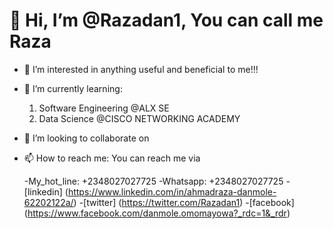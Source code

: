 # 👋 Hi, I’m @Razadan1, You can call me **Raza**
- 👀 I’m interested in anything useful and beneficial to me!!!
- 🌱 I’m currently learning:
    1. Software Engineering @ALX SE
    2. Data Science @CISCO NETWORKING ACADEMY
- 💞️ I’m looking to collaborate on 
- 📫 How to reach me: You can reach me via
  
    -My_hot_line: +2348027027725
    -Whatsapp:    +2348027027725
    -[linkedin] (https://www.linkedin.com/in/ahmadraza-danmole-62202122a/)
    -[twitter] (https://twitter.com/Razadan1)
    -[facebook] (https://www.facebook.com/danmole.omomayowa?_rdc=1&_rdr)
<!---
Razadan1/Razadan1 is a ✨ special ✨ repository because its `README.md` (this file) appears on your GitHub profile.
You can click the Preview link to take a look at your changes.
--->
